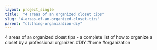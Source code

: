 ```yaml
---
layout: project_single
title:  "4 areas of an organized closet tips"
slug: "4-areas-of-an-organized-closet-tips"
parent: "clothing-organization-diy"
---
```

4 areas of an organized closet tips - a complete list of how to organize a closet by a professional organizer. #DIY #home #organization